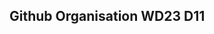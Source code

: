 ## Github Organisation WD23 D11
<!--
Curriculum (Ein `<=` Indiziert in welchem Modul wir uns gerade befinden)
1. [Basic Digital Literacy](https://github.com/FBW-WD-23-D11/basic-digital-literacy)
2. [UI Basics](https://github.com/FBW-WD-23-D11/ui-basics)
3. [Programming Basics](https://github.com/FBW-WD-23-D11/programming-basics) `<=`
4. [Single Page Application](https://github.com/FBW-WD-23-D11/single-page-application) 
5. [Backend](https://github.com/FBW-WD-23-D11/backend)
6. [Final Project](https://github.com/FBW-WD-23-D11/final-project) 
-->
<!--

**Here are some ideas to get you started:**

🙋‍♀️ A short introduction - what is your organization all about?
🌈 Contribution guidelines - how can the community get involved?
👩‍💻 Useful resources - where can the community find your docs? Is there anything else the community should know?
🍿 Fun facts - what does your team eat for breakfast?
🧙 Remember, you can do mighty things with the power of [Markdown](https://docs.github.com/github/writing-on-github/getting-started-with-writing-and-formatting-on-github/basic-writing-and-formatting-syntax)
-->
